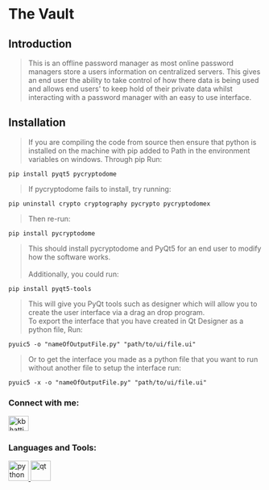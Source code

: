 # The Vault

## Introduction

> This is an offline password manager as most online password managers store a users information on centralized servers. This gives an end user the ability to take control of how there data is being used and allows end users' to keep hold of their private data whilst interacting with a password manager with an easy to use interface.

## Installation

> If you are compiling the code from source then ensure that python is installed on the machine with pip added to Path in the environment variables on windows. Through pip Run:
<pre><code>pip install pyqt5 pycryptodome</pre></code>
> If pycryptodome fails to install, try running:
<pre><code>pip uninstall crypto cryptography pycrypto pycryptodomex</pre></code>
> Then re-run:
<pre><code>pip install pycryptodome</pre></code>
> This should install pycryptodome and PyQt5 for an end user to modify how the software works.<br><br>
>  Additionally, you could run:
<pre><code>pip install pyqt5-tools</pre></code>
> This will give you PyQt tools such as designer which will allow you to create the user interface via a drag an drop program.<br>
> To export the interface that you have created in Qt Designer as a python file, Run:
<pre><code>pyuic5 -o "nameOfOutputFile.py" "path/to/ui/file.ui"</pre></code>
> Or to get the interface you made as a python file that you want to run without another file to setup the interface run:
<pre><code>pyuic5 -x -o "nameOfOutputFile.py" "path/to/ui/file.ui"</pre></code>

<p align="left">
<h3 align="left">Connect with me:</h3>
<a href="https://linkedin.com/in/kbhatti5924" target="blank"><img align="center" src="https://cdn.jsdelivr.net/npm/simple-icons@3.0.1/icons/linkedin.svg" alt="kbhatti5924" height="30" width="40" /></a>
</p>

<h3 align="left">Languages and Tools:</h3>
<p align="left"> <a href="https://www.python.org" target="_blank"> <img src="https://devicons.github.io/devicon/devicon.git/icons/python/python-original.svg" alt="python" width="40" height="40"/> </a> <a href="https://www.riverbankcomputing.com/software/pyqt/" target="_blank"> <img src="https://upload.wikimedia.org/wikipedia/commons/0/0b/Qt_logo_2016.svg" alt="qt" width="40" height="40"/> </a> </p>
